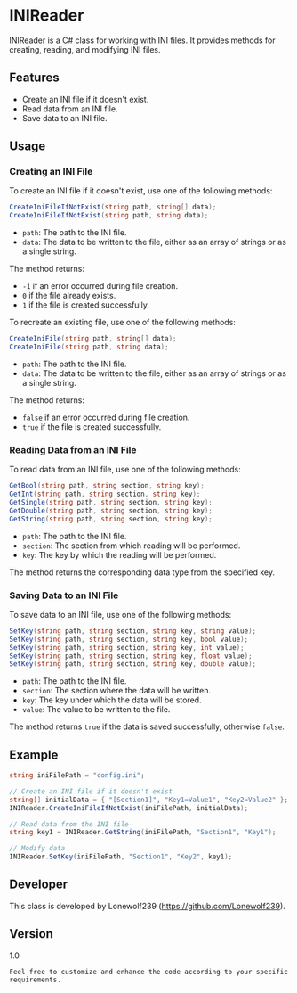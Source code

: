 # INIReader

INIReader is a C# class for working with INI files. It provides methods for creating, reading, and modifying INI files.

## Features

- Create an INI file if it doesn't exist.
- Read data from an INI file.
- Save data to an INI file.

## Usage

### Creating an INI File

To create an INI file if it doesn't exist, use one of the following methods:

```cs
CreateIniFileIfNotExist(string path, string[] data);
CreateIniFileIfNotExist(string path, string data);
```

- `path`: The path to the INI file.
- `data`: The data to be written to the file, either as an array of strings or as a single string.

The method returns:
- `-1` if an error occurred during file creation.
- `0` if the file already exists.
- `1` if the file is created successfully.

To recreate an existing file, use one of the following methods:

```cs
CreateIniFile(string path, string[] data);
CreateIniFile(string path, string data);
```

- `path`: The path to the INI file.
- `data`: The data to be written to the file, either as an array of strings or as a single string.

The method returns:
- `false` if an error occurred during file creation.
- `true` if the file is created successfully.

### Reading Data from an INI File

To read data from an INI file, use one of the following methods:

```cs
GetBool(string path, string section, string key);
GetInt(string path, string section, string key);
GetSingle(string path, string section, string key);
GetDouble(string path, string section, string key);
GetString(string path, string section, string key);
```

- `path`: The path to the INI file.
- `section`: The section from which reading will be performed.
- `key`: The key by which the reading will be performed.

The method returns the corresponding data type from the specified key.

### Saving Data to an INI File

To save data to an INI file, use one of the following methods:

```cs
SetKey(string path, string section, string key, string value);
SetKey(string path, string section, string key, bool value);
SetKey(string path, string section, string key, int value);
SetKey(string path, string section, string key, float value);
SetKey(string path, string section, string key, double value);
```

- `path`: The path to the INI file.
- `section`: The section where the data will be written.
- `key`: The key under which the data will be stored.
- `value`: The value to be written to the file.

The method returns `true` if the data is saved successfully, otherwise `false`.

## Example

```cs
string iniFilePath = "config.ini";

// Create an INI file if it doesn't exist
string[] initialData = { "[Section1]", "Key1=Value1", "Key2=Value2" };
INIReader.CreateIniFileIfNotExist(iniFilePath, initialData);

// Read data from the INI file
string key1 = INIReader.GetString(iniFilePath, "Section1", "Key1");

// Modify data
INIReader.SetKey(iniFilePath, "Section1", "Key2", key1);
```

## Developer

This class is developed by Lonewolf239 (https://github.com/Lonewolf239).

## Version

1.0

`Feel free to customize and enhance the code according to your specific requirements.`